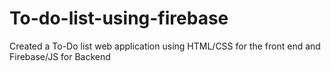 # To-do-list-using-firebase
Created a To-Do list web application using HTML/CSS for the front end and Firebase/JS for Backend
